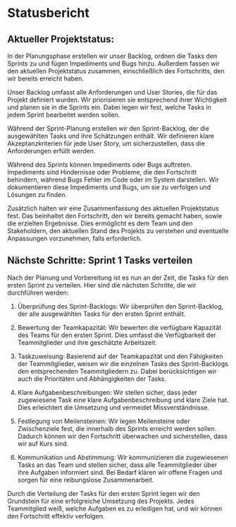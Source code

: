 # Statusbericht

##     Aktueller Projektstatus:
In der Planungsphase erstellen wir unser Backlog, ordnen die Tasks den Sprints zu und fügen Impediments und Bugs hinzu. Außerdem fassen wir den aktuellen Projektstatus zusammen, einschließlich des Fortschritts, den wir bereits erreicht haben.

Unser Backlog umfasst alle Anforderungen und User Stories, die für das Projekt definiert wurden. Wir priorisieren sie entsprechend ihrer Wichtigkeit und planen sie in die Sprints ein. Dabei legen wir fest, welche Tasks in jedem Sprint bearbeitet werden sollen.

Während der Sprint-Planung erstellen wir den Sprint-Backlog, der die ausgewählten Tasks und ihre Schätzungen enthält. Wir definieren klare Akzeptanzkriterien für jede User Story, um sicherzustellen, dass die Anforderungen erfüllt werden.

Während des Sprints können Impediments oder Bugs auftreten. Impediments sind Hindernisse oder Probleme, die den Fortschritt behindern, während Bugs Fehler im Code oder im System darstellen. Wir dokumentieren diese Impediments und Bugs, um sie zu verfolgen und Lösungen zu finden.

Zusätzlich halten wir eine Zusammenfassung des aktuellen Projektstatus fest. Das beinhaltet den Fortschritt, den wir bereits gemacht haben, sowie die erzielten Ergebnisse. Dies ermöglicht es dem Team und den Stakeholdern, den aktuellen Stand des Projekts zu verstehen und eventuelle Anpassungen vorzunehmen, falls erforderlich. 

## Nächste Schritte: Sprint 1 Tasks verteilen

Nach der Planung und Vorbereitung ist es nun an der Zeit, die Tasks für den ersten Sprint zu verteilen. Hier sind die nächsten Schritte, die wir durchführen werden:

1. Überprüfung des Sprint-Backlogs: Wir überprüfen den Sprint-Backlog, der alle ausgewählten Tasks für den ersten Sprint enthält.

2. Bewertung der Teamkapazität: Wir bewerten die verfügbare Kapazität des Teams für den ersten Sprint. Dies umfasst die Verfügbarkeit der Teammitglieder und ihre geschätzte Arbeitszeit.

3. Taskzuweisung: Basierend auf der Teamkapazität und den Fähigkeiten der Teammitglieder, weisen wir die einzelnen Tasks des Sprint-Backlogs den entsprechenden Teammitgliedern zu. Dabei berücksichtigen wir auch die Prioritäten und Abhängigkeiten der Tasks.

4. Klare Aufgabenbeschreibungen: Wir stellen sicher, dass jeder zugewiesene Task eine klare Aufgabenbeschreibung und klare Ziele hat. Dies erleichtert die Umsetzung und vermeidet Missverständnisse.

5. Festlegung von Meilensteinen: Wir legen Meilensteine oder Zwischenziele fest, die innerhalb des Sprints erreicht werden sollen. Dadurch können wir den Fortschritt überwachen und sicherstellen, dass wir auf Kurs sind.

6. Kommunikation und Abstimmung: Wir kommunizieren die zugewiesenen Tasks an das Team und stellen sicher, dass alle Teammitglieder über ihre Aufgaben informiert sind. Bei Bedarf klären wir offene Fragen und sorgen für eine reibungslose Zusammenarbeit.

Durch die Verteilung der Tasks für den ersten Sprint legen wir den Grundstein für eine erfolgreiche Umsetzung des Projekts. Jedes Teammitglied weiß, welche Aufgaben es zu erledigen hat, und wir können den Fortschritt effektiv verfolgen.